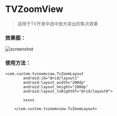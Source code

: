# TVZoomView

> 适用于TV开发中选中放大突出的焦点效果

### 效果图：

![screenshot](https://github.com/SmartArvin/TVZoomView/blob/master/screenshots/Screenshot.PNG)

### 使用方法：

```
<com.custom.tvzoomview.TvZoomLayout
        android:id="@+id/layout1"
	    android:layout_width="200dp"
	    android:layout_height="200dp" 
	    android:layout_toRightOf="@+id/layout0">
	
	    xxxxx
	
	</com.custom.tvzoomview.TvZoomLayout>
```

